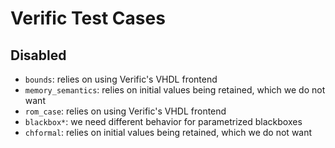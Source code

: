 # Verific Test Cases

## Disabled

- `bounds`: relies on using Verific's VHDL frontend
- `memory_semantics`: relies on initial values being retained, which we do not want
- `rom_case`: relies on using Verific's VHDL frontend
- `blackbox*`: we need different behavior for parametrized blackboxes
- `chformal`: relies on initial values being retained, which we do not want
